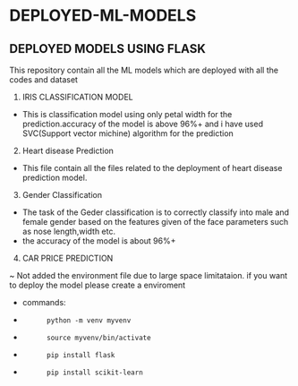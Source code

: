# DEPLOYED-ML-MODELS
## DEPLOYED MODELS USING FLASK
This repository contain all the ML models which are deployed with all the codes and dataset 
1. IRIS CLASSIFICATION MODEL
* This is classification model using only petal width for the prediction.accuracy of the model is above 96%+ and i have used SVC(Support vector michine) algorithm for the prediction
2. Heart disease Prediction
* This file contain all the files related to the deployment of heart disease prediction model.
3. Gender Classification
  * The task of the Geder classification is to correctly classify into male and female gender based on the features given of the face parameters such as nose length,width etc.
  * the accuracy of the model is about 96%+
4. CAR PRICE PREDICTION

  ~ Not added the environment file due to large space limitataion. if you want to deploy  the model please create a enviroment
* commands:
*           python -m venv myvenv
*           source myvenv/bin/activate
*           pip install flask
*           pip install scikit-learn
